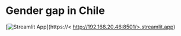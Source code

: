 # Gender gap in Chile
[![Streamlit App](https://static.streamlit.io/badges/streamlit_badge_black_white.svg)](https://< http://192.168.20.46:8501/>.streamlit.app)
